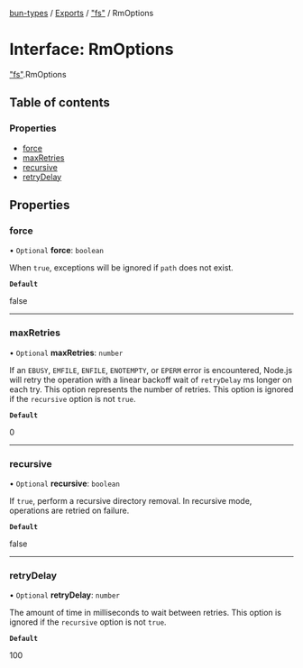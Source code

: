 [bun-types](https://github.com/oven-sh/bun-types/blob/master/api-docs/README.md) / [Exports](https://github.com/oven-sh/bun-types/blob/master/api-docs/modules.md) / ["fs"](https://github.com/oven-sh/bun-types/blob/master/api-docs/modules/fs_.md) / RmOptions

# Interface: RmOptions

["fs"](https://github.com/oven-sh/bun-types/blob/master/api-docs/modules/fs_.md).RmOptions

## Table of contents

### Properties

- [force](https://github.com/oven-sh/bun-types/blob/master/api-docs/interfaces/fs_.RmOptions.md#force)
- [maxRetries](https://github.com/oven-sh/bun-types/blob/master/api-docs/interfaces/fs_.RmOptions.md#maxretries)
- [recursive](https://github.com/oven-sh/bun-types/blob/master/api-docs/interfaces/fs_.RmOptions.md#recursive)
- [retryDelay](https://github.com/oven-sh/bun-types/blob/master/api-docs/interfaces/fs_.RmOptions.md#retrydelay)

## Properties

### force

• `Optional` **force**: `boolean`

When `true`, exceptions will be ignored if `path` does not exist.

**`Default`**

false

___

### maxRetries

• `Optional` **maxRetries**: `number`

If an `EBUSY`, `EMFILE`, `ENFILE`, `ENOTEMPTY`, or
`EPERM` error is encountered, Node.js will retry the operation with a linear
backoff wait of `retryDelay` ms longer on each try. This option represents the
number of retries. This option is ignored if the `recursive` option is not
`true`.

**`Default`**

0

___

### recursive

• `Optional` **recursive**: `boolean`

If `true`, perform a recursive directory removal. In
recursive mode, operations are retried on failure.

**`Default`**

false

___

### retryDelay

• `Optional` **retryDelay**: `number`

The amount of time in milliseconds to wait between retries.
This option is ignored if the `recursive` option is not `true`.

**`Default`**

100
